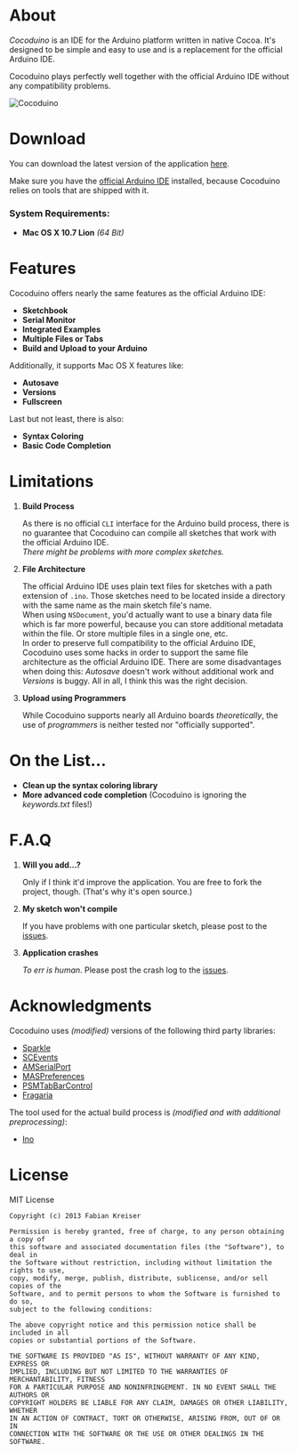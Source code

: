# About

*Cocoduino* is an IDE for the Arduino platform written in native Cocoa. It's designed to be simple and easy to use and is a replacement for the official Arduino IDE.

Cocoduino plays perfectly well together with the official Arduino IDE without any compatibility problems.

![Cocoduino](http://fabian-kreiser.com/cocoduino/cocoduino-screenshot.png)

# Download

You can download the latest version of the application [here](http://fabian-kreiser.com/cocoduino/cocoduino.zip).

Make sure you have the [official Arduino IDE](http://arduino.cc/en/Main/Software) installed, because Cocoduino relies on tools that are shipped with it.

### System Requirements:

* **Mac OS X 10.7 Lion** *(64 Bit)*

# Features

Cocoduino offers nearly the same features as the official Arduino IDE:

* **Sketchbook**
* **Serial Monitor**
* **Integrated Examples**
* **Multiple Files or Tabs**
* **Build and Upload to your Arduino**

Additionally, it supports Mac OS X features like:

* **Autosave**
* **Versions**
* **Fullscreen**

Last but not least, there is also:

* **Syntax Coloring**
* **Basic Code Completion**

# Limitations

1. **Build Process**
    
    As there is no official `CLI` interface for the Arduino build process, there is no guarantee that Cocoduino can compile all sketches that work with the official Arduino IDE.  
*There might be problems with more complex sketches.*

2. **File Architecture**
    
    The official Arduino IDE uses plain text files for sketches with a path extension of `.ino`. Those sketches need to be located inside a directory with the same name as the main sketch file's name.  
    When using `NSDocument`, you'd actually want to use a binary data file which is far more powerful, because you can store additional metadata within the file. Or store multiple files in a single one, etc.  
    In order to preserve full compatibility to the official Arduino IDE, Cocoduino uses some hacks in order to support the same file architecture as the official Arduino IDE. There are some disadvantages when doing this: *Autosave* doesn't work without additional work and *Versions* is buggy. All in all, I think this was the right decision.

3. **Upload using Programmers**

    While Cocoduino supports nearly all Arduino boards *theoretically*, the use of *programmers* is neither tested nor "officially supported".

# On the List…

* **Clean up the syntax coloring library**
* **More advanced code completion** (Cocoduino is ignoring the *keywords.txt* files!)

# F.A.Q

1. **Will you add…?**

    Only if I think it'd improve the application. You are free to fork the project, though. (That's why it's open source.)

2. **My sketch won't compile**

    If you have problems with one particular sketch, please post to the [issues](https://github.com/fabiankr/Cocoduino/issues).

3. **Application crashes**

    *To err is human*. Please post the crash log to the [issues](https://github.com/fabiankr/Cocoduino/issues).

# Acknowledgments

Cocoduino uses *(modified)* versions of the following third party libraries:

* [Sparkle](http://sparkle.andymatuschak.org/)
* [SCEvents](http://stuconnolly.com/projects/code/)
* [AMSerialPort](http://www.harmless.de/cocoa-code.php)
* [MASPreferences](https://github.com/shpakovski/MASPreferences)
* [PSMTabBarControl](http://www.positivespinmedia.com/dev/PSMTabBarControl.html)
* [Fragaria](https://github.com/mugginsoft/Fragaria)

The tool used for the actual build process is *(modified and with additional preprocessing)*:

* [Ino](http://inotool.org/)

# License
MIT License

	Copyright (c) 2013 Fabian Kreiser
	
	Permission is hereby granted, free of charge, to any person obtaining a copy of
	this software and associated documentation files (the "Software"), to deal in
	the Software without restriction, including without limitation the rights to use,
	copy, modify, merge, publish, distribute, sublicense, and/or sell copies of the
	Software, and to permit persons to whom the Software is furnished to do so,
	subject to the following conditions:
	
	The above copyright notice and this permission notice shall be included in all
	copies or substantial portions of the Software.
	
	THE SOFTWARE IS PROVIDED "AS IS", WITHOUT WARRANTY OF ANY KIND, EXPRESS OR
	IMPLIED, INCLUDING BUT NOT LIMITED TO THE WARRANTIES OF MERCHANTABILITY, FITNESS
	FOR A PARTICULAR PURPOSE AND NONINFRINGEMENT. IN NO EVENT SHALL THE AUTHORS OR
	COPYRIGHT HOLDERS BE LIABLE FOR ANY CLAIM, DAMAGES OR OTHER LIABILITY, WHETHER
	IN AN ACTION OF CONTRACT, TORT OR OTHERWISE, ARISING FROM, OUT OF OR IN
	CONNECTION WITH THE SOFTWARE OR THE USE OR OTHER DEALINGS IN THE SOFTWARE.